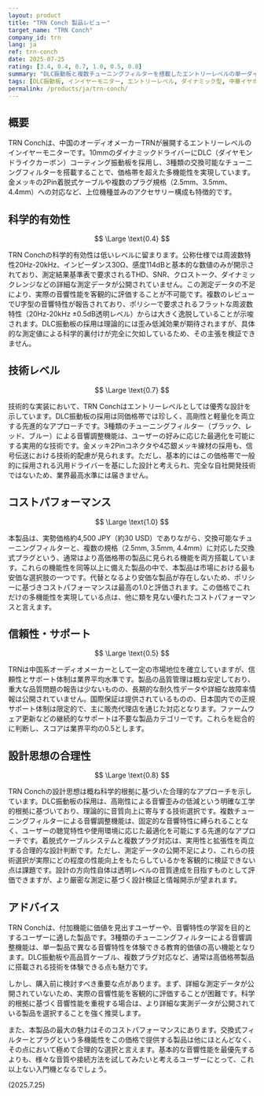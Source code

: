 ```yaml
---
layout: product
title: "TRN Conch 製品レビュー"
target_name: "TRN Conch"
company_id: trn
lang: ja
ref: trn-conch
date: 2025-07-25
rating: [3.4, 0.4, 0.7, 1.0, 0.5, 0.8]
summary: "DLC振動板と複数チューニングフィルターを搭載したエントリーレベルの単一ダイナミック型IEM。多機能性に加え、その機能性を考慮すると優れたコストパフォーマンスを持つが、詳細な測定データ不足が課題。"
tags: [DLC振動板, インイヤーモニター, エントリーレベル, ダイナミック型, 中華イヤホン]
permalink: /products/ja/trn-conch/
---
```

## 概要

TRN Conchは、中国のオーディオメーカーTRNが展開するエントリーレベルのインイヤーモニターです。10mmのダイナミックドライバーにDLC（ダイヤモンドライクカーボン）コーティング振動板を採用し、3種類の交換可能なチューニングフィルターを搭載することで、価格帯を超えた多機能性を実現しています。金メッキの2Pin着脱式ケーブルや複数のプラグ規格（2.5mm、3.5mm、4.4mm）への対応など、上位機種並みのアクセサリー構成も特徴的です。

## 科学的有効性

$$ \Large \text{0.4} $$

TRN Conchの科学的有効性は低いレベルに留まります。公称仕様では周波数特性20Hz-20kHz、インピーダンス30Ω、感度114dBと基本的な数値のみが開示されており、測定結果基準表で要求されるTHD、SNR、クロストーク、ダイナミックレンジなどの詳細な測定データが公開されていません。この測定データの不足により、実際の音響性能を客観的に評価することが不可能です。複数のレビューでU字型の音響特性が報告されており、ポリシーで要求されるフラットな周波数特性（20Hz-20kHz ±0.5dB透明レベル）からは大きく逸脱していることが示唆されます。DLC振動板の採用は理論的には歪み低減効果が期待されますが、具体的な測定値による科学的裏付けが完全に欠如しているため、その主張を検証できません。

## 技術レベル

$$ \Large \text{0.7} $$

技術的な実装において、TRN Conchはエントリーレベルとしては優秀な設計を示しています。DLC振動板の採用は同価格帯では珍しく、高剛性と軽量化を両立する先進的なアプローチです。3種類のチューニングフィルター（ブラック、レッド、ブルー）による音響調整機能は、ユーザーの好みに応じた最適化を可能にする実用的な技術です。金メッキ2Pinコネクタや4芯銀メッキ線材の採用も、信号伝送における技術的配慮が見られます。ただし、基本的にはこの価格帯で一般的に採用される汎用ドライバーを基にした設計と考えられ、完全な自社開発技術ではないため、業界最高水準には届きません。

## コストパフォーマンス

$$ \Large \text{1.0} $$

本製品は、実勢価格約4,500 JPY（約30 USD）でありながら、交換可能なチューニングフィルターと、複数の規格（2.5mm, 3.5mm, 4.4mm）に対応した交換式プラグという、通常はより高価格帯の製品に見られる機能を両方搭載しています。これらの機能性を同等以上に備えた製品の中で、本製品は市場における最も安価な選択肢の一つです。代替となるより安価な製品が存在しないため、ポリシーに基づきコストパフォーマンスは最高の1.0と評価されます。この価格でこれだけの多機能性を実現している点は、他に類を見ない優れたコストパフォーマンスと言えます。

## 信頼性・サポート

$$ \Large \text{0.5} $$

TRNは中国系オーディオメーカーとして一定の市場地位を確立していますが、信頼性とサポート体制は業界平均水準です。製品の品質管理は概ね安定しており、重大な品質問題の報告は少ないものの、長期的な耐久性データや詳細な故障率情報は公開されていません。国際保証は提供されているものの、日本国内での正規サポート体制は限定的で、主に販売代理店を通じた対応となります。ファームウェア更新などの継続的なサポートは不要な製品カテゴリーです。これらを総合的に判断し、スコアは業界平均の0.5とします。

## 設計思想の合理性

$$ \Large \text{0.8} $$

TRN Conchの設計思想は概ね科学的根拠に基づいた合理的なアプローチを示しています。DLC振動板の採用は、高剛性による音響歪みの低減という明確な工学的根拠に基づいており、理論的に音質向上に寄与する技術選択です。複数チューニングフィルターによる音響調整機能は、固定的な音響特性に縛られることなく、ユーザーの聴覚特性や使用環境に応じた最適化を可能にする先進的なアプローチです。着脱式ケーブルシステムと複数プラグ対応は、実用性と拡張性を両立する合理的な設計判断です。ただし、測定データの公開不足により、これらの技術選択が実際にどの程度の性能向上をもたらしているかを客観的に検証できない点は課題です。設計の方向性自体は透明レベルの音質達成を目指すものとして評価できますが、より厳密な測定に基づく設計検証と情報開示が望まれます。

## アドバイス

TRN Conchは、付加機能に価値を見出すユーザーや、音響特性の学習を目的とするユーザーに適した製品です。3種類のチューニングフィルターによる音響調整機能は、単一製品で異なる音響特性を体験できる教育的価値の高い機能となります。DLC振動板や高品質ケーブル、複数プラグ対応など、通常は高価格帯製品に搭載される技術を体験できる点も魅力です。

しかし、購入前に検討すべき重要な点があります。まず、詳細な測定データが公開されていないため、実際の音響性能を客観的に評価することが困難です。科学的根拠に基づく音響性能を重視する場合は、より詳細な実測データが公開されている製品を選択することを強く推奨します。

また、本製品の最大の魅力はそのコストパフォーマンスにあります。交換式フィルターとプラグという多機能性をこの価格で提供する製品は他にほとんどなく、その点において極めて合理的な選択と言えます。基本的な音響性能を最優先するよりも、様々な音質や接続方法を試してみたいと考えるユーザーにとって、これ以上ない入門機となるでしょう。

(2025.7.25)
